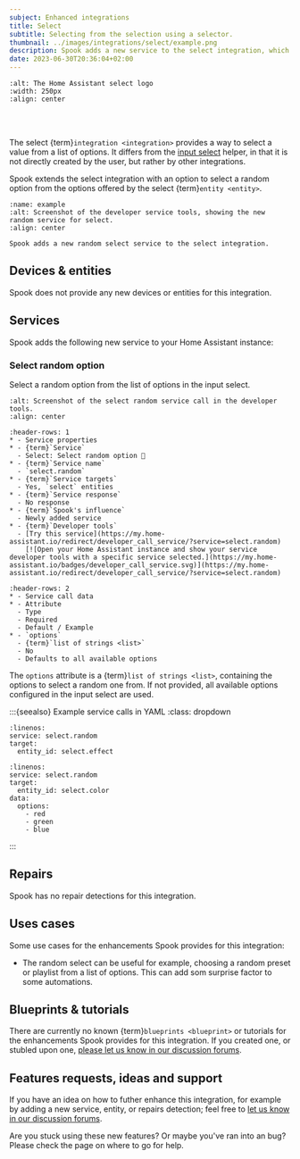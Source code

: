 ```yaml
---
subject: Enhanced integrations
title: Select
subtitle: Selecting from the selection using a selector.
thumbnail: ../images/integrations/select/example.png
description: Spook adds a new service to the select integration, which allows to select a random option from the list of options.
date: 2023-06-30T20:36:04+02:00
---
```


```{image} https://brands.home-assistant.io/select/logo.png
:alt: The Home Assistant select logo
:width: 250px
:align: center
```

<br><br>

The select {term}`integration <integration>` provides a way to select a value from a list of options. It differs from the [input select](input_select) helper, in that it is not directly created by the user, but rather by other integrations.

Spook extends the select integration with an option to select a random option from the options offered by the select {term}`entity <entity>`.

```{figure} ../images/integrations/select/example.png
:name: example
:alt: Screenshot of the developer service tools, showing the new random service for select.
:align: center

Spook adds a new random select service to the select integration.
```

## Devices & entities

Spook does not provide any new devices or entities for this integration.

## Services

Spook adds the following new service to your Home Assistant instance:

### Select random option

Select a random option from the list of options in the input select.

```{figure} ../images/integrations/select/example.png
:alt: Screenshot of the select random service call in the developer tools.
:align: center
```

```{list-table}
:header-rows: 1
* - Service properties
* - {term}`Service`
  - Select: Select random option 👻
* - {term}`Service name`
  - `select.random`
* - {term}`Service targets`
  - Yes, `select` entities
* - {term}`Service response`
  - No response
* - {term}`Spook's influence`
  - Newly added service
* - {term}`Developer tools`
  - [Try this service](https://my.home-assistant.io/redirect/developer_call_service/?service=select.random)
    [![Open your Home Assistant instance and show your service developer tools with a specific service selected.](https://my.home-assistant.io/badges/developer_call_service.svg)](https://my.home-assistant.io/redirect/developer_call_service/?service=select.random)
```

```{list-table}
:header-rows: 2
* - Service call data
* - Attribute
  - Type
  - Required
  - Default / Example
* - `options`
  - {term}`list of strings <list>`
  - No
  - Defaults to all available options
```

The `options` attribute is a {term}`list of strings <list>`, containing the options to select a random one from. If not provided, all available options configured in the input select are used.

:::{seealso} Example service calls in YAML
:class: dropdown

```{code-block} yaml
:linenos:
service: select.random
target:
  entity_id: select.effect
```

```{code-block} yaml
:linenos:
service: select.random
target:
  entity_id: select.color
data:
  options:
    - red
    - green
    - blue
```

:::

## Repairs

Spook has no repair detections for this integration.

## Uses cases

Some use cases for the enhancements Spook provides for this integration:

- The random select can be useful for example, choosing a random preset or playlist from a list of options. This can add som surprise factor to some automations.

## Blueprints & tutorials

There are currently no known {term}`blueprints <blueprint>` or tutorials for the enhancements Spook provides for this integration. If you created one, or stubled upon one, [please let us know in our discussion forums](https://github.com/frenck/spook/discussions).

## Features requests, ideas and support

If you have an idea on how to futher enhance this integration, for example by adding a new service, entity, or repairs detection; feel free to [let us know in our discussion forums](https://github.com/frenck/spook/discussions).

Are you stuck using these new features? Or maybe you've ran into an bug? Please check the [](../support) page on where to go for help.
